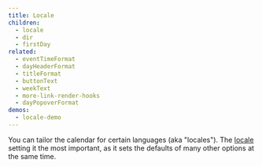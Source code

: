 ```yaml
---
title: Locale
children:
  - locale
  - dir
  - firstDay
related:
  - eventTimeFormat
  - dayHeaderFormat
  - titleFormat
  - buttonText
  - weekText
  - more-link-render-hooks
  - dayPopoverFormat
demos:
  - locale-demo
---
```


You can tailor the calendar for certain languages (aka "locales"). The [locale](locale) setting it the most important, as it sets the defaults of many other options at the same time.
